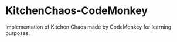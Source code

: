 # KitchenChaos-CodeMonkey
Implementation of Kitchen Chaos made by CodeMonkey for learning purposes.
